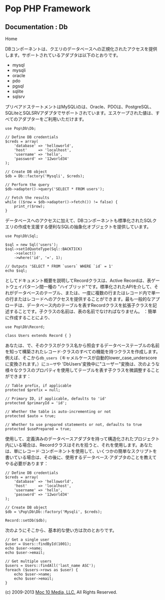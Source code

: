 Pop PHP Framework
=================

Documentation : Db
------------------

Home

DBコンポーネントは、クエリのデータベースへの正規化されたアクセスを提供します。サポートされているアダプタは以下のとおりです。

-   mysql
-   mysqli
-   oracle
-   pdo
-   pgsql
-   sqlite
-   sqlsrv

プリペアドステートメントはMySQLiのは、Oracle、PDOは、PostgreSQL、SQLiteとSQLSRVアダプタでサポートされています。エスケープされた値は、すべてのアダプターをご利用いただけます。

    use Pop\Db\Db;

    // Define DB credentials
    $creds = array(
        'database' => 'helloworld',
        'host'     => 'localhost',
        'username' => 'hello',
        'password' => '12world34'
    );

    // Create DB object
    $db = Db::factory('Mysqli', $creds);

    // Perform the query
    $db->adapter()->query('SELECT * FROM users');

    // Fetch the results
    while (($row = $db->adapter()->fetch()) != false) {
        print_r($row);
    }

データベースへのアクセスに加えて、DBコンポーネントも標準化されたSQLクエリの作成を支援する便利なSQLの抽象化オブジェクトを提供しています。

    use Pop\Db\Sql;

    $sql = new Sql('users');
    $sql->setIdQuoteType(Sql::BACKTICK)
        ->select()
        ->where('id', '=', 1);

    // Outputs 'SELECT * FROM `users` WHERE `id` = 1'
    echo $sql;

としてドキュメント概要を説明してRecordクラスは、Active Recordは、表ゲートウェイパターン間一種の "ハイブリッド"です。標準化されたAPIを介して、それがデータベースのテーブル、または、一度に複数の行またはレコード内で単一の行またはレコードへのアクセスを提供することができます。最も一般的なアプローチは、データベース内のテーブルを表すRecordクラスを拡張子クラスを記述することです。子クラスの名前は、表の名前でなければなりません。 ：簡単に作成することにより、

    use Pop\Db\Record;

    class Users extends Record { }

あなたは、で、そのクラスがクラス名から照会するデータベーステーブルの名前を知って構築されたレコード·クラスのすべての機能を持つクラスを作成します。例えば、そこから`db_users`（キャメルケースが自動的lower_case_underscoreに変換されます。）に`ユーザ`や 'DbUsers'変換中に"ユーザー"変換は、次のような様々なクラスのプロパティを使用してテーブルを表す子クラスを微調整することができます：

    // Table prefix, if applicable
    protected $prefix = null;

    // Primary ID, if applicable, defaults to 'id'
    protected $primaryId = 'id';

    // Whether the table is auto-incrementing or not
    protected $auto = true;

    // Whether to use prepared statements or not, defaults to true
    protected $usePrepared = true;

使用して、定義済みのデータベースアダプタを持って構造化されたプロジェクト内にいる場合は、Recordクラスはそれを拾うと、それを使用します。あなたは、単にレコード·コンポーネントを使用して、いくつかの簡単なスクリプトを書いている場合は、その後に、使用するデータベース·アダプタのことを教えてやる必要があります：

    // Define DB credentials
    $creds = array(
        'database' => 'helloworld',
        'host'     => 'localhost',
        'username' => 'hello',
        'password' => '12world34'
    );

    // Create DB object
    $db = \Pop\Db\Db::factory('Mysqli', $creds);

    Record::setDb($db);

次のようにそこから、基本的な使い方は次のとおりです。

    // Get a single user
    $user = Users::findById(1001);
    echo $user->name;
    echo $user->email;

    // Get multiple users
    $users = Users::findAll('last_name ASC');
    foreach ($users->rows as $user) {
        echo $user->name;
        echo $user->email;
    }

\(c) 2009-2013 [Moc 10 Media, LLC.](http://www.moc10media.com) All
Rights Reserved.
